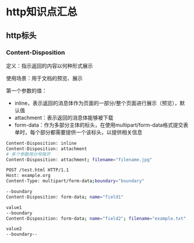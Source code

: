 # http知识点汇总

## http标头

### Content-Disposition

定义：指示返回的内容以何种形式展示

使用场景：用于文档的预览、展示

第一个参数的值：
- inline，表示返回的消息体作为页面的一部分/整个页面进行展示（预览），默认值
- attachment：表示返回的消息体能够被下载
- form-data：作为多部分主体的标头，在使用multipart/form-data格式提交表单时，每个部分都需要提供一个该标头，以提供相关信息

<!-- tabs:start -->

<!-- tab:作为消息体的标头 -->
```bash
Content-Disposition: inline
Content-Disposition: attachment
# 多个参数用分号隔开
Content-Disposition: attachment; filename="filename.jpg"
```

<!-- tab:作为多部分主体的标头 -->
```bash
POST /test.html HTTP/1.1
Host: example.org
Content-Type: multipart/form-data;boundary="boundary"

--boundary
Content-Disposition: form-data; name="field1"

value1
--boundary
Content-Disposition: form-data; name="field2"; filename="example.txt"

value2
--boundary--
```
<!-- tabs:end -->